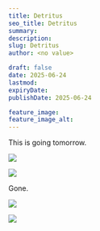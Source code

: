 ```yaml
---
title: Detritus
seo_title: Detritus
summary:
description:
slug: Detritus
author: <no value>

draft: false
date: 2025-06-24
lastmod:
expiryDate:
publishDate: 2025-06-24

feature_image:
feature_image_alt:
---
```

This is going tomorrow.

![](/images/2481.jpeg )

![](/images/2482.jpeg )

Gone.

![](/images/2489.jpeg )

![](/images/2490.jpeg )